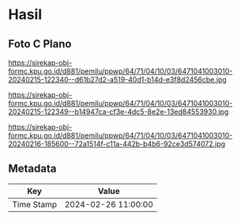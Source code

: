 # Hasil

## Foto C Plano

https://sirekap-obj-formc.kpu.go.id/d881/pemilu/ppwp/64/71/04/10/03/6471041003010-20240215-122340--d61b27d2-a519-40d1-b14d-e3f8d2456cbe.jpg

https://sirekap-obj-formc.kpu.go.id/d881/pemilu/ppwp/64/71/04/10/03/6471041003010-20240215-122349--b14947ca-cf3e-4dc5-8e2e-13ed84553930.jpg

https://sirekap-obj-formc.kpu.go.id/d881/pemilu/ppwp/64/71/04/10/03/6471041003010-20240216-185600--72a1514f-c11a-442b-b4b6-92ce3d574072.jpg


## Metadata

| Key        | Value               |
| ---------- | ------------------- |
| Time Stamp | 2024-02-26 11:00:00 |



